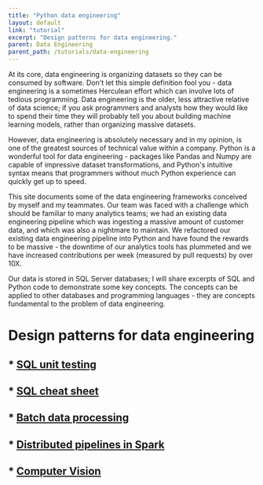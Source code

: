 ```yaml
---
title: "Python data engineering"
layout: default
link: "tutorial"
excerpt: "Design patterns for data engineering."
parent: Data Engineering
parent_path: /tutorials/data-engineering
---
```

At its core, data engineering is organizing datasets so they can be consumed by software. Don't let this simple definition fool you - data engineering is a sometimes Herculean effort which can involve lots of tedious programming. Data engineering is the older, less attractive relative of data science; if you ask programmers and analysts how they would like to spend their time they will probably tell you about building machine learning models, rather than organizing massive datasets.


However, data engineering is absolutely necessary and in my opinion, is one of the greatest sources of technical value within a company. Python is a wonderful tool for data engineering - packages like Pandas and Numpy are capable of impressive dataset transformations, and Python's intuitive syntax means that programmers without much Python experience can quickly get up to speed.

This site documents some of the data engineering frameworks conceived by myself and my teammates. Our team was faced with a challenge which should be familiar to many analytics teams; we had an existing data engineering pipeline which was ingesting a massive amount of customer data, and which was also a nightmare to maintain. We refactored our existing data engineering pipeline into Python and have found the rewards to be massive - the downtime of our analytics tools has plummeted and we have increased contributions per week (measured by pull requests) by over 10X.

Our data is stored in SQL Server databases; I will share excerpts of SQL and Python code to demonstrate some key concepts. The concepts can be applied to other databases and programming languages - they are concepts fundamental to the problem of data engineering.

# Design patterns for data engineering

## * [SQL unit testing](unit-testing.html)
## * [SQL cheat sheet](sql-commands.html)
## * [Batch data processing](batch-processing.html)
## * [Distributed pipelines in Spark](distributed-pipelines.html)
## * [Computer Vision](computer-vision.html)
